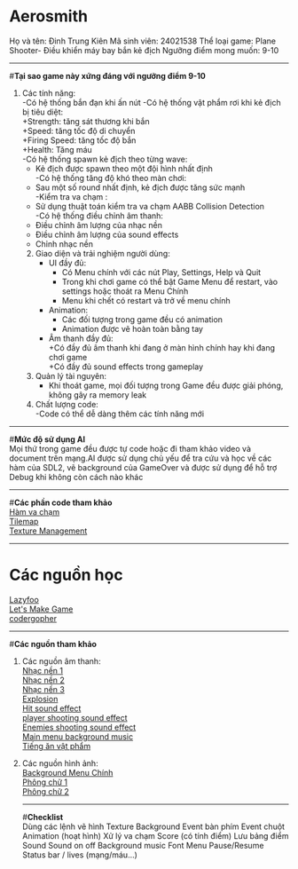 # Aerosmith
Họ và tên: Đinh Trung Kiên
Mã sinh viên: 24021538
Thể loại game: Plane Shooter- Điều khiển máy bay bắn kẻ địch
Ngưỡng điểm mong muốn: 9-10
___
#**Tại sao game này xứng đáng với ngưỡng điểm 9-10**<br>
1. Các tính năng:<br>
   -Có hệ thống bắn đạn khi ấn nút
   -Có hệ thống vật phẩm rơi khi kẻ địch bị tiêu diệt:<br>
     +Strength: tăng sát thương khi bắn<br>
     +Speed: tăng tốc độ di chuyển<br>
     +Firing Speed: tăng tốc độ bắn<br>
     +Health: Tăng máu<br>
   -Có hệ thống spawn kẻ địch theo từng wave:<br>
     + Kẻ địch được spawn theo một đội hình nhất định<br>
   -Có hệ thống tăng độ khó theo màn chơi:<br>
     + Sau một số round nhất định, kẻ địch được tăng sức mạnh<br>
   -Kiểm tra va chạm :<br>
     + Sử dụng thuật toán kiểm tra va chạm AABB Collision Detection<br>
   -Có hệ thống điều chỉnh âm thanh:<br>
     + Điều chỉnh âm lượng của nhạc nền<br>
     + Điều chỉnh âm lượng của sound effects<br>
     + Chỉnh nhạc nền<br>
   2. Giao diện và trải nghiệm người dùng:<br>
      - UI đầy đủ:<br>
        + Có Menu chính với các nút Play, Settings, Help và Quit<br>
        + Trong khi chơi game có thể bật Game Menu để restart, vào settings hoặc thoát ra Menu Chính<br>
        + Menu khi chết có restart và trở về menu chính<br>
      - Animation:<br>
        + Các đối tượng trong game đều có animation<br>
        + Animation được vẽ hoàn toàn bằng tay<br>
      - Âm thanh đầy đủ:<br>
        +Có đầy đủ âm thanh khi đang ở màn hình chính hay khi đang chơi game<br>
        +Có đầy đủ sound effects trong gameplay<br>
    3. Quản lý tài nguyên:<br>
       - Khi thoát game, mọi đối tượng trong Game đều được giải phóng, không gây ra memory leak<br>
    4. Chất lượng code:<br>
       -Code có thể dễ dàng thêm các tính năng mới<br>
___
#**Mức độ sử dụng AI**<br>
Mọi thứ trong game đều được tự code hoặc đi tham khảo video và document trên mạng.AI được sử dụng chủ yếu để tra cứu và học về các hàm của SDL2, vẽ background của GameOver và được sử dụng để hỗ trợ Debug khi không còn cách nào khác
___
#**Các phần code tham khảo**<br>
[Hàm va chạm](https://lazyfoo.net/tutorials/SDL/)<br>
[Tilemap](https://youtu.be/1eaxE_waDNc?si=LS7IJwscN-BuCu9w)<br>
[Texture Management](https://www.youtube.com/watch?v=RqvpkZ7I1aU&list=PLhfAbcv9cehhkG7ZQK0nfIGJC_C-wSLrx&index=6)<br>
___
# **Các nguồn học**<br>
[Lazyfoo](https://lazyfoo.net/tutorials/SDL/)<br>
[Let's Make Game](https://www.youtube.com/@CarlBirch)<br>
[codergopher](https://www.youtube.com/@codergopher8270)<br>
___
#**Các nguồn tham khảo**<br>
1. Các nguồn âm thanh:<br>
   [Nhạc nền 1](https://youtu.be/U0TXIXTzJEY?si=1Tupd7gzOQQhqCeL)<br>
   [Nhạc nền 2](https://youtu.be/QoHrfKZ5jno?si=0g4zs-rW3eS9G4hk)<br>
   [Nhạc nền 3](https://youtu.be/daFi4MScfl8?si=VuAmxG6SJmfQbaNc)<br>
   [Explosion](https://youtu.be/daFi4MScfl8?si=VuAmxG6SJmfQbaNc)<br>
   [Hit sound effect](https://youtu.be/iyuTagR1u44?si=FJULzoLCFXJpJ2iR)<br>
   [player shooting sound effect](https://youtu.be/FuvmTL1nPDs?si=8bs-oQyU3FLIU0sm)<br>
   [Enemies shooting sound effect](https://youtu.be/jz-awweTKw8?si=BOx02hFAmv3ELEsM)<br>
   [Main menu background music](https://www.youtube.com/watch?v=F6z1CH4oX2o&list=PL0QAEXDsccILdga79CcswY56cxSfLUXY9&index=13)<br>
   [Tiếng ăn vật phẩm](https://youtu.be/uTg0i6j7k34?si=nkSlcO_52h_jfpGp)<br>

2. Các nguồn hình ảnh:<br>
   [Background Menu Chính](https://za.pinterest.com/pin/54395107993157287/)<br>
   [Phông chữ 1](https://waxdroplet.itch.io/pixelart-alphabet)<br>
   [Phông chữ 2](https://arijkx.itch.io/free-pixel-art-blue-light-letters)<br>

   ___
   #**Checklist**<br>
 Dùng các lệnh vẽ hình
 Texture
 Background
 Event bàn phím
 Event chuột
 Animation (hoạt hình)
 Xử lý va chạm
 Score (có tính điểm)
 Lưu bảng điểm
 Sound
 Sound on off
 Background music
 Font
 Menu
 Pause/Resume
 Status bar / lives (mạng/máu...)
   

       
